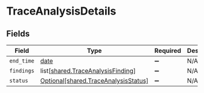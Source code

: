 # TraceAnalysisDetails


## Fields

| Field                                                                                  | Type                                                                                   | Required                                                                               | Description                                                                            |
| -------------------------------------------------------------------------------------- | -------------------------------------------------------------------------------------- | -------------------------------------------------------------------------------------- | -------------------------------------------------------------------------------------- |
| `end_time`                                                                             | [date](https://docs.python.org/3/library/datetime.html#date-objects)                   | :heavy_minus_sign:                                                                     | N/A                                                                                    |
| `findings`                                                                             | list[[shared.TraceAnalysisFinding](undefined/models/shared/traceanalysisfinding.md)]   | :heavy_minus_sign:                                                                     | N/A                                                                                    |
| `status`                                                                               | [Optional[shared.TraceAnalysisStatus]](undefined/models/shared/traceanalysisstatus.md) | :heavy_minus_sign:                                                                     | N/A                                                                                    |
